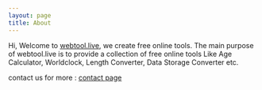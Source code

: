 ```yaml
---
layout: page
title: About
---
```


Hi, Welcome to [webtool.live](webtool.live), we create free online tools. The main purpose of webtool.live is to provide a collection of free online tools Like Age Calculator, Worldclock, Length Converter, Data Storage Converter etc.

contact us for more : [contact page](/contact)


